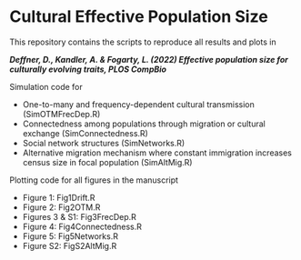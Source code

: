 # Cultural Effective Population Size

This repository contains the scripts to reproduce all results and plots in 

***Deffner, D., Kandler, A. & Fogarty, L. (2022) Effective population size for culturally evolving traits, PLOS CompBio***

Simulation code for 
- One-to-many and frequency-dependent cultural transmission (SimOTMFrecDep.R)
- Connectedness among populations through migration or cultural exchange (SimConnectedness.R)
- Social network structures (SimNetworks.R)
- Alternative migration mechanism where constant immigration increases census size in focal population (SimAltMig.R)

Plotting code for all figures in the manuscript
- Figure 1: Fig1Drift.R
- Figure 2: Fig2OTM.R
- Figures 3 & S1: Fig3FrecDep.R
- Figure 4: Fig4Connectedness.R
- Figure 5: Fig5Networks.R
- Figure S2: FigS2AltMig.R


